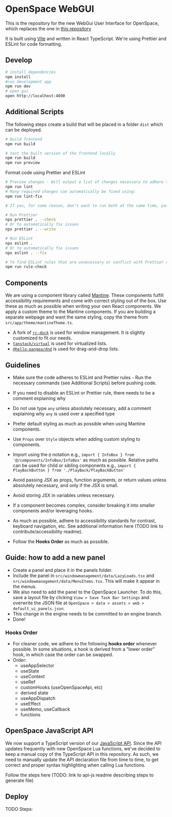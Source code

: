 # OpenSpace WebGUI

This is the repository for the new WebGui User Interface for OpenSpace, which replaces the one in [this repository](https://github.com/OpenSpace/OpenSpace-WebGuiFrontend)

It is built using [Vite](https://vite.dev/) and written in React TypeScript. We're using Prettier and ESLint for code formatting.

## Develop

```sh
# install dependencies
npm install
#run development app
npm run dev
# open gui
open http://localhost:4690
```

## Additional Scripts
The following steps create a build that will be placed in a folder `dist` which can be deployed.
```sh
# build frontend
npm run build

# test the built version of the frontend locally
npm run build
npm run preview
```

Format code using Prettier and ESLint
```sh
# Preview changes - Will output a list of changes necessary to adhere to the rules
npm run lint
# Many required changes can automatically be fixed using:
npm run lint-fix

# If you, for some reason, don't want to run both at the same time, you can:

# Run Prettier
npx prettier . --check
# Or to automatically fix issues
npx prettier . --write

# Run ESLint
npx eslint .
# Or to automatically fix issues
npx eslint . --fix

# To find ESLint rules that are unnecessary or conflict with Prettier rules, run:
npm run rule-check
```

## Components
We are using a component library called [Mantine](https://mantine.dev). These components fulfill accessibility requirements and come with correct styling out of the box. Use these as much as possible when writing your own React components.
We apply a custom theme to the Mantine components. If you are building a separate webpage and want the same styling, copy the theme from `src/app/theme/mantineTheme.ts`.

* A fork of [`rc-dock`](https://github.com/OpenSpace/OpenSpace-WebGui-WindowLayout) is used for window management. It is slightly customized to fit our needs.
* [`tanstack/virtual`](https://tanstack.com/virtual/latest/docs/introduction) is used for virtualized lists.
* [`@hello-pangea/dnd`](https://github.com/hello-pangea/dnd) is used for drag-and-drop lists.

## Guidelines
 - Make sure the code adheres to ESLint and Prettier rules - Run the necessary commands (see Additional Scripts) before pushing code.
 - If you need to disable an ESLint or Prettier rule, there needs to be a comment explaining why
 - Do not use type `any` unless absolutely necessary, add a comment explaining why `any` is used over a specified type
 - Prefer default styling as much as possible when using Mantine components.
 - Use `Props` over `Style` objects when adding custom styling to components.
 - Import using the `@` notation e.g., `import { InfoBox } from '@/components/InfoBox/InfoBox'` as much as possible. Relative paths can be used for child or sibling components e.g., `import { PlayBackButton } from './PlayBack/PlayBackButton'`
 - Avoid passing JSX as props, function arguments, or return values unless absolutely necessary, and only if the JSX is small.
 - Avoid storing JSX in variables unless necessary.
 - If a component becomes complex, consider breaking it into smaller components and/or leveraging hooks.
 - As much as possible, adhere to accessibility standards for contrast, keyboard navigation, etc. See additional information here (TODO link to contribute/accessibility readme).

 - Follow the **Hooks Order** as much as possible.

## Guide: how to add a new panel
- Create a panel and place it in the panels folder.
- Include the panel in `src/windowmanagement/data/LazyLoads.tsx` and `src/windowmanagement/data/MenuItems.tsx`. This will make it appear in the menus.
- We also need to add the panel to the OpenSpace Launcher. To do this, save a layout file by clicking `View > Save Task Bar Settings` and overwrite the JSON file at `OpenSpace > data > assets > web > default_ui_panels.json`.
- This change in the engine needs to be committed to an engine branch.
- Done!

### Hooks Order
 - For cleaner code, we adhere to the following **hooks order** whenever possible. In some situations, a hook is derived from a "lower order" hook, in which case the order can be swapped.
 - Order:
   - useAppSelector
   - useState
   - useContext
   - useRef
   - customHooks (useOpenSpaceApi, etc)
   - derived state
   - useAppDispatch
   - useEffect
   - useMemo, useCallback
   - functions

## OpenSpace JavaScript API
We now support a TypeScript version of our [JavaScript API](https://github.com/OpenSpace/openspace-api-js). Since the API updates frequently with new OpenSpace Lua functions, we've decided to keep a manual copy of the TypeScript API in this repository. As such, we need to manually update the API declaration file from time to time, to get correct and proper syntax highlighting when calling Lua functions.

Follow the steps here (TODO: link to api-js readme describing steps to generate file)

 ## Deploy
 TODO Steps:
